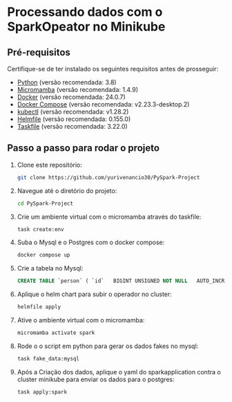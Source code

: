 # Processando dados com o SparkOpeator no Minikube

## Pré-requisitos

Certifique-se de ter instalado os seguintes requisitos antes de prosseguir:

- [Python](https://www.python.org/) (versão recomendada: 3.8)
- [Micromamba](https://mamba.readthedocs.io/) (versão recomendada: 1.4.9)
- [Docker](https://www.docker.com/) (versão recomendada: 24.0.7)
- [Docker Compose](https://docs.docker.com/compose/) (versão recomendada: v2.23.3-desktop.2)
- [kubectl](https://kubernetes.io/docs/tasks/tools/install-kubectl/) (versão recomendada: v1.28.2)
- [Helmfile](https://github.com/roboll/helmfile) (versão recomendada: 0.155.0)
- [Taskfile](https://taskfile.dev/) (versão recomendada: 3.22.0)

## Passo a passo para rodar o projeto

1. Clone este repositório:

   ```bash
   git clone https://github.com/yurivenancio30/PySpark-Project
   ```

2. Navegue até o diretório do projeto:

   ```bash
   cd PySpark-Project
   ```

3. Crie um ambiente virtual com o micromamba através do taskfile:

   ```bash
   task create:env
   ```

4. Suba o Mysql e o Postgres com o docker compose:

   ```bash
   docker compose up
   ```

5. Crie a tabela no Mysql:

   ```sql
   CREATE TABLE `person` ( `id`   BIGINT UNSIGNED NOT NULL   AUTO_INCREMENT, `name`  varchar(10000)  DEFAULT NULL, `age`  BIGINT UNSIGNED  DEFAULT NULL, PRIMARY KEY (`id`));
   ```

6. Aplique o helm chart para subir o operador no cluster:

   ```bash
   helmfile apply
   ```

7. Ative o ambiente virtual com o micromamba:

   ```bash
   micromamba activate spark
   ```

8. Rode o o script em python para gerar os dados fakes no mysql:

   ```bash
   task fake_data:mysql
   ```

9. Após a Criação dos dados, aplique o yaml do sparkapplication contra o cluster minikube para enviar os dados para o postgres:
   ```bash
   task apply:spark
   ```

